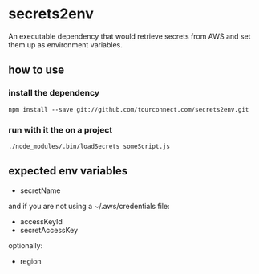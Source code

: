 # secrets2env
An executable dependency that would retrieve secrets from AWS and set them up as environment variables.

## how to use

### install the dependency

```
npm install --save git://github.com/tourconnect.com/secrets2env.git
```

### run with it the on a project

```
./node_modules/.bin/loadSecrets someScript.js
```

## expected env variables

* secretName

and if you are not using a  ~/.aws/credentials file:

* accessKeyId
* secretAccessKey

optionally:

* region
